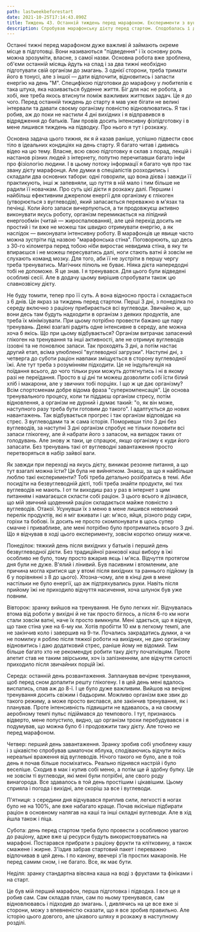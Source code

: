 ```yaml
---
path: lastweekbeforestart
date: 2021-10-25T17:14:43.890Z
title: Тиждень 43. Останній тиждень перед марафоном. Експерименти з вуглеводами
description: Спробував марафонську дієту перед стартом. Сподобалась і дала свої плоди
---
```

Останні тижні перед марафоном дуже важливі й займають окреме місце в підготовці. Вони називаються "підведення" і їх основну роль можна зрозуміти, власне, з самої назви. Основна робота вже зроблена, об'єми останній місяць йдуть на спад і за два тижні необхідно підготувати свій організм до змагань. З однієї сторони, треба тримати його в тонусі, але з іншої — дати відпочити, відновитись і запасти енергію на день "М". Специфікою підготовки до марафону у любителів є така штука, яка називається буденне життя. Біг для нас не робота, а хобі, яке треба якось втиснути поміж важливих життєвих задач. Це я до чого. Перед останній тиждень до старту я мав уже бігати не великі інтервали та давати своєму організму повністю відновлюватись. Я так і робив, аж до поки не настили 4 дні вихідних і я відправився в відрядження до батьків. Там провів досить інтенсивну фізпідготовку і в мене лишився тиждень на підводку. Про нього я тут і розкажу.

Основна задача цього тижня, як я й казав раніше, успішно підвести своє тіло в ідеальних кондиціях на день старту. Я багато читав і дививсь відео на цю тему. Власне, всю свою підготовку я склав з порад, лекцій і настанов різних людей з інтернету, попутно перечитавши багато інфи про фізіологію людини. І в цьому потоку інформації я багато чув про так звану дієту марафонця. Але думки в спеціалістів розходились і складали два основних табори: одні говорили, що вона дієва і завжди її практикують, інші ж запевняли, що пуття в ній мало і тим більше не радили її новачкам. Про суть цієї дієти я розкажу далі. Першим і найбільш ефективним джерелом енергії для організму є глікоген (утворюється з вуглеводів), який запасається переважно в м'язах та печінці. Коли його запаси вичерпуються, а ти продовжуєш активно виконувати якусь роботу, організм перемикається на ліпідний енергообмін (читай — жироспалювання), але цей перехід досить не простий і ти вже не можеш так швидко отримувати енергію, а як наслідок — виконувати інтенсивну роботу. В марафонців це явище часто можна зустріти під назвою "марафонська стіна". Поговорюють, що десь з 30-го кілометра перед тобою ніби виростає невидима стіна, в яку ти впираєшся і не можеш пересуватись далі, ноги стають ватні й зовсім не слухають команд мозку. Для того, аби її не зустріти в першу чергу треба тренуватись. Магічних пілюль не буває. Ніяка дієта напередодні тобі не допоможе. Я це знав. І я тренувався. Для цього були відведені особливі сесії. Але в додачу цьому вирішив спробувати також цю славнозвісну дієту.

Не буду томити, тепер про її суть. А вона відносно проста і складається з 6 днів. Це якраз за тиждень перед стартом. Перші 3 дні, з понеділка по середу включно з раціону прибирається всі вуглеводи. Звичайно ж, що вони десь там будуть надходити в організм з деяких продуктів, але треба їх мінімізувати. При цьому потрібно провести бажано ще пару тренувань. Деякі взагалі радять одне інтенсивне в середу, але можна хоча б якісь. Що при цьому відбувається? Організм витрачає запасений глікоген на тренування та інші активності, але не отримує вуглеводів іззовні та не поновлює запаси. Так проходять 3 дні, а потім настає другий етап, всіма улюбленої "вуглеводної загрузки". Наступні дні, з четверга до суботи раціон навпаки зміщується в сторону вуглеводної їжі. Але тут треба з розумінням підходити. Це не індульгенція на поїдання всього, до чого тільки руки можуть дотягнутись і ні в якому разі не переїдання. Просто в ці дні ти можеш дозволити собі їсти білий хліб і макарони, але у звичних тобі порціях. І що ж це дає організму? Всім спортсменам добре відома фраза "суперкомпенсація". Це основа тренувального процесу, коли ти піддаєш організм стресу, потім відновлення, а організм не дурний і думає такий: "о, як він може, наступного разу треба бути готовим до такого". І адаптується до нових навантажень. Так відбувається прогрес і так організм відповідає на стрес. З вуглеводами та ж сама історія. Поморивши тіло 3 дні без вуглеводів, за наступні 3 дні організм спробує не тільки поновити всі запаси глікогену, але й набрати його з запасом, на випадок таких от голодувань. Але знову ж таки, це спрацює, якщо організму є куди його запасати. Без тренувань такі от вуглеводні завантаження просто перетворяться в набір зайвої ваги.

Як завжди при переході на якусь дієту, виникає резонне питання, а що тут взагалі можна їсти? Ця була не вийнятком. Знаєш, за що я найбільше люблю такі експерименти? Тобі треба детально розібратись в темі. Аби посидіти на безвуглеводній дієті, тобі треба знайти продукти, які тих вуглеводів не мають. І от ти виходиш раз у раз в інтернет з цим питанням і намагаєшся скласти собі раціон. З цього всього я дізнався, що мій звичний щоденний раціон складається майже повністю з вуглеводів. Отакої. Усунувши їх з меню в мене лишився невеликий перелік продуктів, які я міг вживати і це: м'ясо, яйця, різного роду сири, горіхи та бобові. Їх досить не просто скомпонувати в щось супер смачне і привабливе, але мені потрібно було протриматись всього 3 дні. Що я відчував в ході цього експерименту, зовсім коротко опишу нижче.

Понеділок: тяжкий день після вихідних у батьків і перший день безвуглеводної дієти. Без традиційної ранкової каші вибору в їжі особливо не було, тому просто вжарив яєць і м'яса. Відчуття протягом дня були не дуже. В'ялий і лінивий. Був пасивним і втомленим, але причина могла критися ще у втомі після вихідних та раннього підйому (в 6 у порівнянні з 8 до цього). Хтозна-чому, але в кінці дня в мене настільки не було енергії, що аж підтряхувались руки. Навіть після прийому їжі не приходило відчуття насичення, хоча шлунок був уже повним.

Вівторок: зранку вийшов на тренування. Не було легких ніг. Відчувалась втома від роботи у вихідні й не так просто біглось, а після 6-го км ноги стали зовсім ватні, наче їх просто вимкнули. Мені здається, що я відчув, що таке стіна уже на 6-му км. Хотів пробігти 10 км в легкому темпі, але не закінчив коло і завершив на 9-ти. Почались закрадатись думки, а чи не помилку я роблю після тяжкої роботи на вихідних, не даю організму відновитись і даю додатковий стрес, раніше йому не відомий. Тим більше багато хто не рекомендує робити таку дієту початківцям. Проте апетит став не таким звірським, хоч із запізненням, але відчуття ситості приходило після звичайних порцій їжі.

Середа: останній день розвантаження. Запланував вечірнє тренування, щоб перед сном допалити решту глікогену. І в цей день мені вдалось виспатись, спав аж до 8-ї. І це було дуже важливим. Вийшов на вечірнє тренування досить свіжим і бадьорим. Можливо організм вже звик до такого режиму, а може просто виспався, але закінчив тренування, як і планував. Проте інтенсивність підвищити не вдавалось, а на своєму аеробному темпі пульс підіймався до темпового. І тут, признаюсь відверто, мене попустило, видно, що організм трохи перебудувався і я подумував, що можна було б і продовжити таку дієту. Але точно не перед марафоном.

Четвер: перший день завантаження. Зранку зробив собі улюблену кашу і з цікавістю спробував шматочок яблука, сподіваючись відчути якісь нереальні враження від вуглеводів. Нічого такого не було, але в той день я почав більше посміхатись. Реально піднявся настрій і було веселіше. Сходив в мак і купив собі меню, а потім ще й здобну булку. Це не зовсім ті вуглеводи, які мені були потрібні, але свого роду винагорода. Все здавалось в той день простішим і цікавішим. Цьому сприяла і погода і вихідні, але скоріш за все і вуглеводи.

П'ятниця: з середини дня відчувався приплив сили, легкості в ногах було не на 100%, але вже набагато краще. Почав якісніше підбирати раціон в основному налягав на каші та інші складні вуглеводи. Але в хід йшла також і піца.

Субота: день перед стартом треба було провести з особливою увагою до раціону, адже вже ці ресурси будуть використовуватись на марафоні. Постарався прибрати з раціону фрукти та клітковину, а також смажене і жирне. З'їздив забрав стартовий пакет і переважно відпочивав в цей день. І по канону, ввечері з'їв простих макаронів. Не перед самим сном, і не багато. Все, як має бути.

Неділя: зранку стандартна вівсяна каша на воді з фруктами та фініками і на старт.

Це був мій перший марафон, перша підготовка і підводка. І все це я робив сам. Сам складав план, сам по ньому тренувався, сам відновлювавсь і підходив до змагань. І, дивлячись на це все вже зі сторони, можу з впевненістю сказати, що я все зробив правильно. Але історію цього довгого, але цікавого шляху я розкажу в наступному розділі.